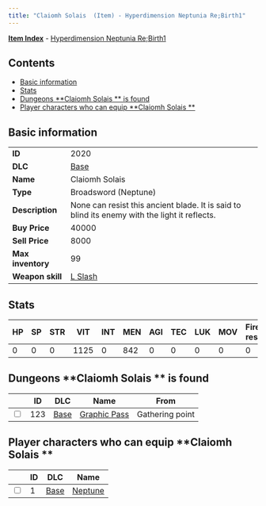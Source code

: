 ```yaml
---
title: "Claiomh Solais  (Item) - Hyperdimension Neptunia Re;Birth1"
---
```


[**Item Index**](/neptunia/rb1/item/index.html) - [Hyperdimension Neptunia Re;Birth1](/neptunia/rb1)

## Contents

- [Basic information](#basic-information)
- [Stats](#stats)
- [Dungeons **Claiomh Solais ** is found](#dungeons-claiomh-solais-is-found)
- [Player characters who can equip **Claiomh Solais **](#player-characters-who-can-equip-claiomh-solais)

## Basic information

|   |   |
| -- | -- |
| **ID** | 2020 |
| **DLC** | [Base](/neptunia/rb1/dlc/1-base.html) |
| **Name** | Claiomh Solais  |
| **Type** | Broadsword (Neptune) |
| **Description** | None can resist this ancient blade. It is said to blind its enemy with the light it reflects. |
| **Buy Price** | 40000 |
| **Sell Price** | 8000 |
| **Max inventory** | 99 |
| **Weapon skill** | [L Slash](/neptunia/rb1/skill/1-3-l-slash.html) |


## Stats

| HP | SP | STR | VIT | INT | MEN | AGI | TEC | LUK | MOV | Fire res. | Ice res. | Wind res. | Lightning res. |
| -- | -- | --- | --- | --- | --- | --- | --- | --- | --- | --------- | -------- | --------- | -------------- |
| 0 | 0 | 0 | 1125 | 0 | 842 | 0 | 0 | 0 | 0 | 0 | 0 | 0 | 0 |


## Dungeons **Claiomh Solais ** is found

|    | ID | DLC | Name | From |
| -- | -- | --- | ---- | ---- |
| <input type="checkbox" id="rb1-dungeon-1-123" class="trackbox" /> | 123 | [Base](/neptunia/rb1/dlc/1-base.html) | [Graphic Pass](/neptunia/rb1/dungeon/1-123-graphic-pass.html) | Gathering point |


## Player characters who can equip **Claiomh Solais **

|    | ID | DLC | Name |
| -- | -- | --- | ---- |
| <input type="checkbox" id="rb1-player-1-1" class="trackbox" /> | 1 | [Base](/neptunia/rb1/dlc/1-base.html) | [Neptune](/neptunia/rb1/player/1-1-neptune.html) |
